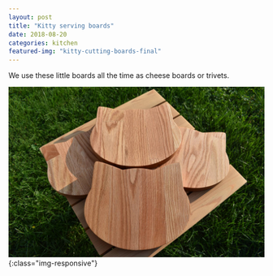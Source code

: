 ```yaml
---
layout: post
title: "Kitty serving boards"
date: 2018-08-20
categories: kitchen 
featured-img: "kitty-cutting-boards-final"
---
```


We use these little boards all the time as cheese boards or trivets.

![kitty-cutting-boards-final](/assets/img/posts/kitty-cutting-boards-final.jpg){:class="img-responsive"}

